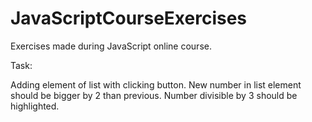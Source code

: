 # JavaScriptCourseExercises
Exercises made during JavaScript online course.

Task:

Adding element of list with clicking button.
New number in list element should be bigger by 2 than previous. 
Number divisible by 3 should be highlighted.